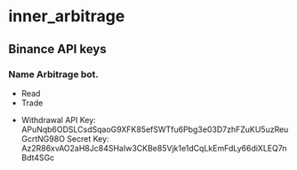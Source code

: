 # inner_arbitrage

## Binance API keys

### Name Arbitrage bot. 
+ Read 
+ Trade 
- Withdrawal
API Key:
APuNqb6ODSLCsdSqaoG9XFK85efSWTfu6Pbg3e03D7zhFZuKU5uzReuGcrtNG98O
Secret Key:  
Az2R86xvAO2aH8Jc84SHaIw3CKBe85Vjk1e1dCqLkEmFdLy66diXLEQ7nBdt4SGc